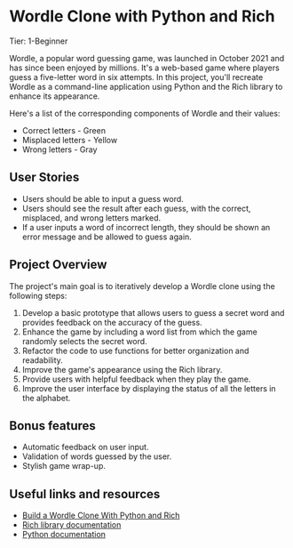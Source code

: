 # Wordle Clone with Python and Rich

Tier: 1-Beginner

Wordle, a popular word guessing game, was launched in October 2021 and has since been enjoyed by millions. It's a web-based game where players guess a five-letter word in six attempts. In this project, you'll recreate Wordle as a command-line application using Python and the Rich library to enhance its appearance.

Here's a list of the corresponding components of Wordle and their values:

- Correct letters - Green
- Misplaced letters - Yellow
- Wrong letters - Gray

## User Stories

- Users should be able to input a guess word.
- Users should see the result after each guess, with the correct, misplaced, and wrong letters marked.
- If a user inputs a word of incorrect length, they should be shown an error message and be allowed to guess again.

## Project Overview

The project's main goal is to iteratively develop a Wordle clone using the following steps:

1. Develop a basic prototype that allows users to guess a secret word and provides feedback on the accuracy of the guess.
2. Enhance the game by including a word list from which the game randomly selects the secret word.
3. Refactor the code to use functions for better organization and readability.
4. Improve the game's appearance using the Rich library.
5. Provide users with helpful feedback when they play the game.
6. Improve the user interface by displaying the status of all the letters in the alphabet.

## Bonus features

- Automatic feedback on user input.
- Validation of words guessed by the user.
- Stylish game wrap-up.

## Useful links and resources
- [Build a Wordle Clone With Python and Rich](https://realpython.com/python-wordle-clone/)
- [Rich library documentation](https://rich.readthedocs.io/en/stable/)
- [Python documentation](https://docs.python.org/3/)

